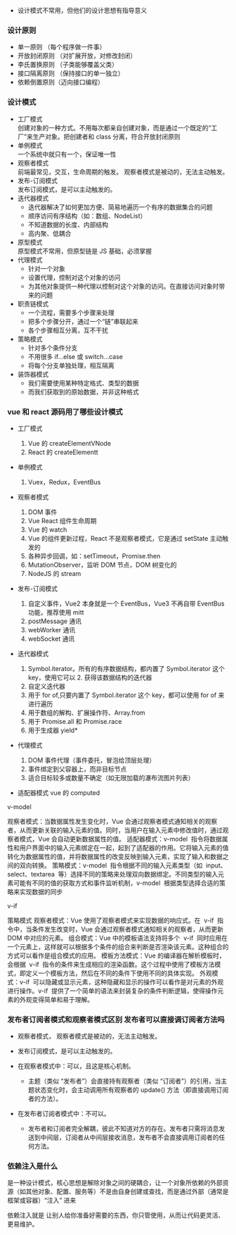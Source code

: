 - 设计模式不常用，但他们的设计思想有指导意义

### 设计原则

- 单一原则 （每个程序做一件事）
- 开放封闭原则 （对扩展开放，对修改封闭）
- 李氏置换原则 （子类能够覆盖父类）
- 接口隔离原则 （保持接口的单一独立）
- 依赖倒置原则（迈向接口编程）

### 设计模式

- 工厂模式
  <br />
  创建对象的一种方式。不用每次都亲自创建对象，而是通过一个既定的“工厂”来生产对象。把创建者和 class 分离，符合开放封闭原则
- 单例模式
  <br />
  一个系统中就只有一个，保证唯一性
- 观察者模式
  <br />
  前端最常见，交互，生命周期的触发。 观察者模式是被动的，无法主动触发。
- 发布-订阅模式
  <br />
  发布订阅模式，是可以主动触发的。
- 迭代器模式
  <br />
  - 迭代器解决了如何更加方便、简易地遍历一个有序的数据集合的问题
  - 顺序访问有序结构（如：数组、NodeList）
  - 不知道数据的长度、内部结构
  - 高内聚、低耦合
- 原型模式
  <br />
  原型模式不常用，但原型链是 JS 基础，必须掌握
- 代理模式
  - 针对一个对象
  - 设置代理，控制对这个对象的访问
  - 为其他对象提供一种代理以控制对这个对象的访问。在直接访问对象时带来的问题
- 职责链模式
  - 一个流程，需要多个步骤来处理
  - 把多个步骤分开，通过一个“链”串联起来
  - 各个步骤相互分离，互不干扰
- 策略模式
  - 针对多个条件分支
  - 不用很多 if...else 或 switch...case
  - 将每个分支单独处理，相互隔离
- 装饰器模式
  - 我们需要使用某种特定格式、类型的数据
  - 而我们获取到的原始数据，并非这种格式

### vue 和 react 源码用了哪些设计模式

- 工厂模式

  1. Vue 的 createElementVNode
  2. React 的 createElementt

- 单例模式

  1. Vuex，Redux，EventBus

- 观察者模式

  1. DOM 事件
  2. Vue React 组件生命周期
  3. Vue 的 watch
  4. Vue 的组件更新过程，React 不是观察者模式，它是通过 setState 主动触发的
  5. 各种异步回调，如：setTimeout，Promise.then
  6. MutationObserver，监听 DOM 节点，DOM 树变化的
  7. NodeJS 的 stream

- 发布-订阅模式

  1. 自定义事件，Vue2 本身就是一个 EventBus，Vue3 不再自带 EventBus 功能，推荐使用 mitt
  2. postMessage 通讯
  3. webWorker 通讯
  4. webSocket 通讯

- 迭代器模式

  1. Symbol.iterator。所有的有序数据结构，都内置了 Symbol.iterator 这个 key，使用它可以 2. 获得该数据结构的迭代器
  2. 自定义迭代器
  3. 用于 for of,只要内置了 Symbol.iterator 这个 key，都可以使用 for of 来进行遍历
  4. 用于数组的解构、扩展操作符、Array.from
  5. 用于 Promise.all 和 Promise.race
  6. 用于生成器 yield\*

- 代理模式

  1. DOM 事件代理（事件委托，冒泡给顶层处理）
  2. 事件绑定到父容器上，而非目标节点
  3. 适合目标较多或数量不确定（如无限加载的瀑布流图片列表）

- 适配器模式
  vue 的 computed

v-model

观察者模式：当数据属性发生变化时，Vue 会通过观察者模式通知相关的观察者，从而更新关联的输入元素的值。同时，当用户在输入元素中修改值时，通过观察者模式，Vue 会自动更新数据属性的值。
适配器模式：v-model  指令将数据属性和用户界面中的输入元素绑定在一起，起到了适配器的作用。它将输入元素的值转化为数据属性的值，并将数据属性的改变反映到输入元素，实现了输入和数据之间的双向转换。
策略模式：v-model  指令根据不同的输入元素类型（如  input、select、textarea  等）选择不同的策略来处理双向数据绑定。不同类型的输入元素可能有不同的值的获取方式和事件监听机制，v-model  根据类型选择合适的策略来实现数据的同步

v-if

策略模式
观察者模式：Vue 使用了观察者模式来实现数据的响应式。在  v-if  指令中，当条件发生改变时，Vue 会通过观察者模式通知相关的观察者，从而更新 DOM 中对应的元素。
组合模式：Vue 中的模板语法支持将多个  v-if  同时应用在一个元素上，这样就可以根据多个条件的组合来判断是否渲染该元素。这种组合的方式可以看作是组合模式的应用。
模板方法模式：Vue 的编译器在解析模板时，会根据  v-if  指令的条件来生成相应的渲染函数。这个过程中使用了模板方法模式，即定义一个模板方法，然后在不同的条件下使用不同的具体实现。
外观模式：v-if  可以隐藏或显示元素，这种隐藏和显示的操作可以看作是对元素的外观进行操作。v-if  提供了一个简单的语法来封装复杂的条件判断逻辑，使得操作元素的外观变得简单和易于理解。

### 发布者订阅者模式和观察者模式区别 发布者可以直接调订阅者方法吗

- 观察者模式， 观察者模式是被动的，无法主动触发。
- 发布订阅模式，是可以主动触发的。

- 在观察者模式中：可以，且这是核心机制。
  - 主题（类似 “发布者”）会直接持有观察者（类似 “订阅者”）的引用，当主题状态变化时，会主动调用所有观察者的 update() 方法（即直接调用订阅者的方法）。
- 在发布者订阅者模式中：不可以。
  - 发布者和订阅者完全解耦，彼此不知道对方的存在。发布者只需将消息发送到中间层，订阅者从中间层接收消息，发布者不会直接调用订阅者的任何方法。

### 依赖注入是什么

是一种设计模式，核心思想是解除对象之间的硬耦合，让一个对象所依赖的外部资源（如其他对象、配置、服务等）不是由自身创建或查找，而是通过外部（通常是框架或容器）“注入” 进来

依赖注入就是 让别人给你准备好需要的东西，你只管使用，从而让代码更灵活、更易维护。
